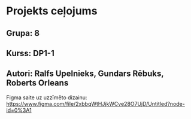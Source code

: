 # Projekts ceļojums
## Grupa: 8
## Kurss: DP1-1
## Autori: Ralfs Upelnieks, Gundars Rēbuks, Roberts Orleans
Figma saite uz uzzīmēto dizainu:
https://www.figma.com/file/2xbbqWtHJjkWCve28O7UjD/Untitled?node-id=0%3A1